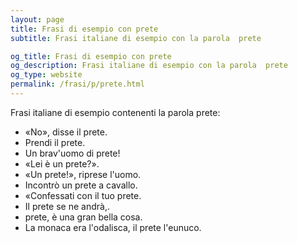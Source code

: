 ```yaml
---
layout: page
title: Frasi di esempio con prete 
subtitle: Frasi italiane di esempio con la parola  prete

og_title: Frasi di esempio con prete 
og_description: Frasi italiane di esempio con la parola  prete
og_type: website
permalink: /frasi/p/prete.html
---
```


Frasi italiane di esempio contenenti la parola prete:


- «No», disse il prete.
- Prendi il prete.
- Un brav'uomo di prete!
- «Lei è un prete?».
- «Un prete!», riprese l'uomo.
- Incontrò un prete a cavallo.
- «Confessati con il tuo prete.
- Il prete se ne andrà,.
- prete, è una gran bella cosa.
- La monaca era l'odalisca, il prete l'eunuco.
